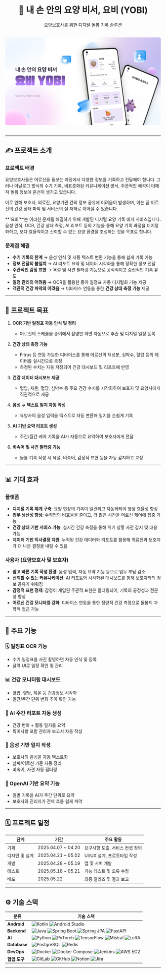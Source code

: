 <div align="center">
  <h1>🤖 내 손 안의 요양 비서, 요비 (YOBI)</h1>
  <p>요양보호사를 위한 디지털 돌봄 기록 솔루션</p>
</div>

<br/>

<div align="center">
  <!-- 프로젝트 대표 이미지 -->
  <img src="./yobi_intro.png" alt="YOBI Main" style="border-radius: 5px;"/>
</div>

<br/>

---

## ✍️ 프로젝트 소개

### 프로젝트 배경

요양보호사들은 어르신을 돌보는 과정에서 다양한 정보를 기록하고 전달해야 합니다. 그러나 아날로그 방식의 수기 기록, 비표준화된 커뮤니케이션 방식, 주관적인 해석이 더해져 돌봄 정보에 혼선이 생기고 있습니다. 

이로 인해 보호자, 의료진, 요양기관 간의 정보 공유에 어려움이 발생하며, 이는 곧 어르신의 건강 상태 파악 및 서비스의 질 저하로 이어질 수 있습니다.

**‘요비’**는 이러한 문제를 해결하기 위해 개발된 디지털 요양 기록 비서 서비스입니다. 음성 인식, OCR, 건강 상태 측정, AI 리포트 등의 기능을 통해 요양 기록 과정을 디지털화하고, 보다 효율적이고 신뢰할 수 있는 요양 환경을 조성하는 것을 목표로 합니다.

### 문제점 해결

- **수기 기록의 한계** → 음성 인식 및 자동 텍스트 변환 기능을 통해 쉽게 기록 가능  
- **정보 전달의 불일치** → AI 리포트 요약 및 데이터 시각화를 통해 정확한 정보 전달  
- **주관적인 감정 표현** → 욕설 및 사견 필터링 기능으로 공식적이고 중립적인 기록 유도  
- **일정 관리의 어려움** → OCR을 활용한 종이 일정표 자동 디지털화 기능 제공  
- **객관적 건강 파악의 어려움** → 디바이스 연동을 통한 **건강 상태 측정 기능** 제공  

---

## 🚀 프로젝트 목표

1. **OCR 기반 일정표 자동 인식 및 정리**  
   - 어르신의 스케줄을 종이에서 촬영만 하면 자동으로 추출 및 디지털 일정 등록  

2. **건강 상태 측정 기능**  
   - Fitrus 등 연동 가능한 디바이스를 통해 어르신의 체성분, 심박수, 혈압 등의 데이터를 실시간으로 측정  
   - 측정된 수치는 자동 저장되어 건강 대시보드 및 리포트에 반영  

3. **건강 데이터 대시보드 제공**  
   - 혈압, 체온, 혈당, 심박수 등 주요 건강 수치를 시각화하여 보호자 및 요양사에게 직관적으로 제공  

4. **음성 → 텍스트 일지 자동 작성**  
   - 요양사의 음성 입력을 텍스트로 자동 변환해 일지를 손쉽게 기록  

5. **AI 기반 요약 리포트 생성**  
   - 주간/월간 케어 기록을 AI가 자동으로 요약하여 보호자에게 전달  

6. **비속어 및 사견 필터링 기능**  
   - 돌봄 기록 작성 시 욕설, 비속어, 감정적 표현 등을 자동 감지하고 교정  

---

## 📊 기대 효과

### 플랫폼

- **디지털 기록 체계 구축**: 요양 현장의 기록이 일관되고 자동화되어 행정 효율성 향상  
- **업무 생산성 향상**: 수작업의 비효율을 줄이고, 더 많은 시간을 어르신 케어에 집중 가능  
- **건강 상태 기반 서비스 가능**: 실시간 건강 측정을 통해 위기 상황 사전 감지 및 대응 가능  
- **데이터 기반 의사결정 지원**: 누적된 건강 데이터와 리포트를 활용해 의료진과 보호자가 더 나은 결정을 내릴 수 있음  

### 사용자 (요양보호사 및 보호자)

- **쉽고 빠른 기록 작성 환경**: 음성 입력, 자동 요약 기능 등으로 업무 부담 감소  
- **신뢰할 수 있는 커뮤니케이션**: AI 리포트와 시각화된 대시보드를 통해 보호자와의 정보 공유가 쉬워짐  
- **감정적 표현 정제**: 감정이 개입된 주관적 표현은 필터링되어, 기록의 공정성과 전문성 향상  
- **어르신 건강 모니터링 강화**: 디바이스 연동을 통한 정량적 건강 측정으로 돌봄의 과학적 접근 가능  

---

## 🧩 주요 기능

### 🗓️ 일정표 OCR 기능
- 수기 일정표를 사진 촬영하면 자동 인식 및 등록
- 달력 UI로 일정 확인 및 관리

### 📊 건강 모니터링 대시보드
- 혈압, 혈당, 체온 등 건강정보 시각화
- 일간/주간 단위 변화 추이 확인 가능

### 🧠 AI 주간 리포트 자동 생성
- 건강 변화 + 활동 일지를 요약
- 특이사항 포함 관리자 보고서 자동 작성

### 🎤 음성 기반 일지 작성
- 보호사의 음성을 자동 텍스트화
- 날짜/어르신 기준 자동 정리
- 비속어, 사견 자동 필터링

### 🧾 OpenAI 기반 요약 기능
- 일별 기록을 AI가 주간 단위로 요약
- 보호사와 관리자가 전체 흐름 쉽게 파악

---

## 🗓️ 프로젝트 일정

| 단계           | 기간                  | 주요 활동                     |
|----------------|-----------------------|-------------------------------|
| 기획           | 2025.04.07 ~ 04.20     | 요구사항 도출, 서비스 컨셉 정의 |
| 디자인 및 설계 | 2025.04.21 ~ 05.02     | UI/UX 설계, 프로토타입 작성     |
| 개발           | 2025.04.28 ~ 05.19     | 앱 및 서버 개발                 |
| 테스트         | 2025.05.18 ~ 05.21     | 기능 테스트 및 오류 수정         |
| 배포           | 2025.05.22            | 최종 릴리즈 및 결과 보고         |

---

## ⚙️ 기술 스택

| 분류       | 기술 스택 |
|------------|------------|
| **Android** | ![Kotlin](https://img.shields.io/badge/Kotlin-7F52FF?style=flat&logo=kotlin&logoColor=white) ![Android Studio](https://img.shields.io/badge/Android%20Studio-3DDC84?style=flat&logo=android-studio&logoColor=white) |
| **Backend** | ![Java](https://img.shields.io/badge/Java-007396?style=flat&logo=java&logoColor=white) ![Spring Boot](https://img.shields.io/badge/Spring_Boot-6DB33F?style=flat&logo=spring-boot&logoColor=white) ![Spring JPA](https://img.shields.io/badge/Spring_JPA-59666C?style=flat&logo=spring&logoColor=white) ![FastAPI](https://img.shields.io/badge/FastAPI-009688?style=flat&logo=fastapi&logoColor=white) |
| **AI** | ![Python](https://img.shields.io/badge/Python-3776AB?style=flat&logo=python&logoColor=white) ![PyTorch](https://img.shields.io/badge/PyTorch-EE4C2C?style=flat&logo=pytorch&logoColor=white) ![TensorFlow](https://img.shields.io/badge/TensorFlow-FF6F00?style=flat&logo=tensorflow&logoColor=white) ![Mistral](https://img.shields.io/badge/Mistral_AI-000000?style=flat&logo=apacheairflow&logoColor=white) ![LoRA](https://img.shields.io/badge/LoRA-7952B3?style=flat&logo=ai&logoColor=white) |
| **Database** | ![PostgreSQL](https://img.shields.io/badge/PostgreSQL-4169E1?style=flat&logo=postgresql&logoColor=white) ![Redis](https://img.shields.io/badge/Redis-DC382D?style=flat&logo=redis&logoColor=white) |
| **DevOps** | ![Docker](https://img.shields.io/badge/Docker-2496ED?style=flat&logo=docker&logoColor=white) ![Docker Compose](https://img.shields.io/badge/Docker_Compose-0899CD?style=flat&logo=docker&logoColor=white) ![Jenkins](https://img.shields.io/badge/Jenkins-D24939?style=flat&logo=jenkins&logoColor=white) ![AWS EC2](https://img.shields.io/badge/AWS_EC2-FF9900?style=flat&logo=amazon-aws&logoColor=white) |
| **협업 도구** | ![GitLab](https://img.shields.io/badge/GitLab-FC6D26?style=flat&logo=gitlab&logoColor=white) ![GitHub](https://img.shields.io/badge/GitHub-181717?style=flat&logo=github&logoColor=white) ![Notion](https://img.shields.io/badge/Notion-000000?style=flat&logo=notion&logoColor=white) ![Jira](https://img.shields.io/badge/Jira-0052CC?style=flat&logo=jira&logoColor=white) |

---

